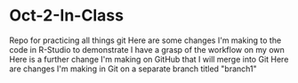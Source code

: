 # Oct-2-In-Class
Repo for practicing all things git 
Here are some changes I'm making to the code in R-Studio to demonstrate I have a grasp of the workflow on my own
Here is a further change I'm making on GitHub that I will merge into Git 
Here are changes I'm making in Git on a separate branch titled "branch1"
